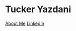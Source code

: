<h1> Tucker Yazdani </h1>
<body> 
<a href="about.html" title="About Me">About Me</a>
<a href="https://www.linkedin.com/in/tuckeryazdani/" title="LinkedIn">LinkedIn</a>
</body>
